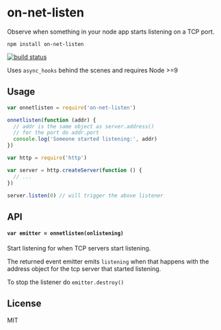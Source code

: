 # on-net-listen

Observe when something in your node app starts listening on a TCP port.

```
npm install on-net-listen
```

[![build status](https://travis-ci.org/mafintosh/on-net-listen.svg?branch=master)](https://travis-ci.org/mafintosh/on-net-listen)

Uses `async_hooks` behind the scenes and requires Node >=9

## Usage

``` js
var onnetlisten = require('on-net-listen')

onnetlisten(function (addr) {
  // addr is the same object as server.address()
  // for the port do addr.port
  console.log('Someone started listening:', addr)
})

var http = require('http')

var server = http.createServer(function () {
  // ...
})

server.listen(0) // will trigger the above listener
```

## API

#### `var emitter = onnetlisten(onlistening)`

Start listening for when TCP servers start listening.

The returned event emitter emits `listening` when that happens
with the address object for the tcp server that started listening.

To stop the listener do `emitter.destroy()`

## License

MIT
